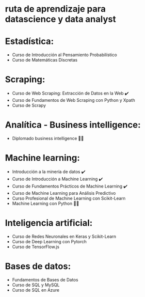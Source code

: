 # ruta de aprendizaje para datascience y data analyst

# Estadística:
  - Curso de Introducción al Pensamiento Probabilístico
  - Curso de Matemáticas Discretas
  
# Scraping:
  - Curso de Web Scraping: Extracción de Datos en la Web ✔️
  - Curso de Fundamentos de Web Scraping con Python y Xpath
  - Curso de Scrapy
  
# Analítica - Business intelligence:
  - Diplomado business intelligence ✍🏽

# Machine learning:
  - Introducción a la minería de datos  ✔️
  - Curso de Introducción a Machine Learning ✔️
  - Curso de Fundamentos Prácticos de Machine Learning ✔️
  - Curso de Machine Learning para Análisis Predictivo
  - Curso Profesional de Machine Learning con Scikit-Learn
  - Machine Learning con Python ✍🏽
  
# Inteligencia artificial:
  - Curso de Redes Neuronales en Keras y Scikit-Learn
  - Curso de Deep Learning con Pytorch
  - Curso de TensorFlow.js
  
# Bases de datos:
  - Fundamentos de Bases de Datos
  - Curso de SQL y MySQL
  - Curso de SQL en Azure
  
